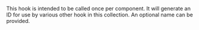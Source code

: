 This hook is intended to be called once per component.  It will generate an ID for use by various other hook in this collection.  An optional name can be provided.